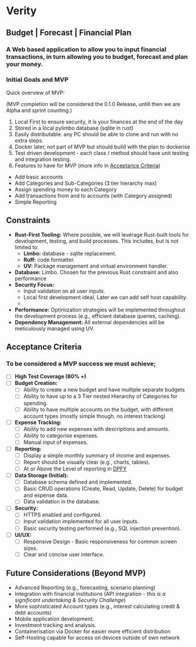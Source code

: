 # Verity

## Budget | Forecast | Financial Plan

### A Web based application to allow you to input financial transactions, in turn allowing you to budget, forecast and plan your money.

### Initial Goals and MVP

Quick overview of MVP:

(MVP completion will be considered the 0.1.0 Release, untill then we are Alpha and sprint counting.)

1. Local First to ensure security, it is your finances at the end of the day
1. Stored in a local pylimbo database (sqlite in rust)
1. Easily distributable. any PC should be able to clone and run with no extra steps.
1. Docker later, not part of MVP but should build with the plan to dockerise
1. Test driven development - each class / method should have unit testing and integration testing.
1. Features to have for MVP (more info in [Acceptance Criteria](#Acceptance-Criteria))
  - Add basic accounts
  - Add Categories and Sub-Categories (3 tier hierarchy max)
  - Assign spending money to each Category
  - Add transactions from and to accounts (with Category assigned)
  - Simple Reporting

## Constraints

* **Rust-First Tooling:**  Where possible, we will leverage Rust-built tools for development, testing, and build processes.  This includes, but is not limited to:
  * **Limbo:** database - sqlite replacement.
  * **Ruff:**  code formatter.
  * **UV:**  Package management and virtual environment handler.
* **Database:** Limbo. Chosen for the previous Rust constraint and also performance
* **Security Focus:**
  * Input validation on all user inputs.
  * Local first development ideal, Later we can add self host capability.
  *
* **Performance:**  Optimization strategies will be implemented throughout the development process (e.g., efficient database queries, caching).
* **Dependency Management:** All external dependencies will be meticulously managed using UV.

## Acceptance Criteria

### To be considered a MVP success we must achieve;

* [ ] **High Test Coverage (80% +)**
* [ ] **Budget Creation:**
  * [ ] Ability to create a new budget and have multiple separate budgets
  * [ ] Ability to have up to a 3 Tier nested Hierarchy of Categories for spending.
  * [ ] Ability to have multiple accounts on the budget, with different account types (mostly simple though, no interest tracking)
* [ ] **Expense Tracking:**
  * [ ] Ability to add new expenses with descriptions and amounts.
  * [ ] Ability to categorise expenses.
  * [ ] Manual input of expenses.
* [ ] **Reporting:**
  * [ ] Display a simple monthly summary of income and expenses.
  * [ ] Report should be visually clear (e.g., charts, tables).
  * [ ] At or Above the Level of reporting in [DPFY](https://github.com/Jake-Pullen/data_pipeline_for_YNAB/)
* [ ] **Data Storage (Initial):**
  * [ ] Database schema defined and implemented.
  * [ ] Basic CRUD operations (Create, Read, Update, Delete) for budget and expense data.
  * [ ] Data validation in the database.
* [ ] **Security:**
  * [ ] HTTPS enabled and configured.
  * [ ] Input validation implemented for all user inputs.
  * [ ] Basic security testing performed (e.g., SQL injection prevention).
* [ ] **UI/UX:**
  * [ ] Responsive Design - Basic responsiveness for common screen sizes.
  * [ ] Clear and concise user interface.

## Future Considerations (Beyond MVP)

* Advanced Reporting (e.g., forecasting, scenario planning)
* Integration with financial institutions (API integration - *this is a significant undertaking & Security Challenge*)
* More sophisticated Account types (e.g., interest calculating credit & debt accounts)
* Mobile application development.
* Investment tracking and analysis.
* Containerisation via Docker for easier more efficient distribution
* Self-Hosting capable for access on devices outside of own network

